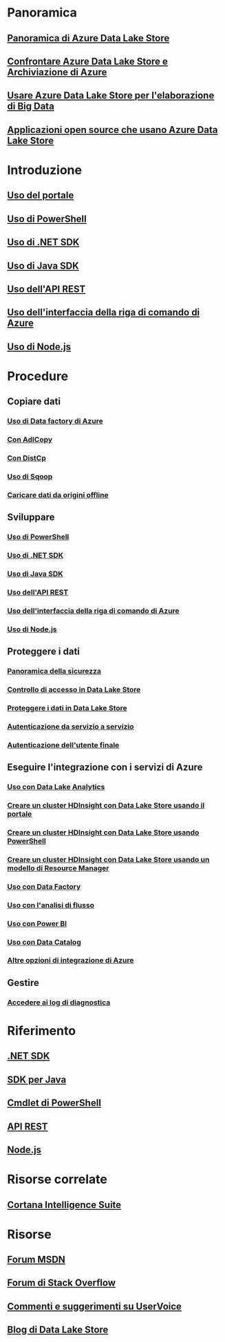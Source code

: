 # Panoramica
## [Panoramica di Azure Data Lake Store](data-lake-store-overview.md)
## [Confrontare Azure Data Lake Store e Archiviazione di Azure](data-lake-store-comparison-with-blob-storage.md)
## [Usare Azure Data Lake Store per l'elaborazione di Big Data](data-lake-store-data-scenarios.md)
## [Applicazioni open source che usano Azure Data Lake Store](data-lake-store-compatible-oss-other-applications.md)

# Introduzione
## [Uso del portale](data-lake-store-get-started-portal.md)
## [Uso di PowerShell](data-lake-store-get-started-powershell.md)
## [Uso di .NET SDK](data-lake-store-get-started-net-sdk.md)
## [Uso di Java SDK](data-lake-store-get-started-java-sdk.md)
## [Uso dell'API REST](data-lake-store-get-started-rest-api.md)
## [Uso dell'interfaccia della riga di comando di Azure](data-lake-store-get-started-cli.md)
## [Uso di Node.js](data-lake-store-manage-use-nodejs.md)

# Procedure
## Copiare dati
### [Uso di Data factory di Azure](../data-factory/data-factory-azure-datalake-connector.md)
### [Con AdlCopy](data-lake-store-copy-data-azure-storage-blob.md)
### [Con DistCp](data-lake-store-copy-data-wasb-distcp.md)
### [Uso di Sqoop](data-lake-store-data-transfer-sql-sqoop.md)
### [Caricare dati da origini offline](data-lake-store-offline-bulk-data-upload.md)

## Sviluppare
### [Uso di PowerShell](data-lake-store-get-started-powershell.md)
### [Uso di .NET SDK](data-lake-store-get-started-net-sdk.md)
### [Uso di Java SDK](data-lake-store-get-started-java-sdk.md)
### [Uso dell'API REST](data-lake-store-get-started-rest-api.md)
### [Uso dell'interfaccia della riga di comando di Azure](data-lake-store-get-started-cli.md)
### [Uso di Node.js](data-lake-store-manage-use-nodejs.md)

## Proteggere i dati
### [Panoramica della sicurezza](data-lake-store-security-overview.md)
### [Controllo di accesso in Data Lake Store](data-lake-store-access-control.md)
### [Proteggere i dati in Data Lake Store](data-lake-store-secure-data.md)
### [Autenticazione da servizio a servizio](data-lake-store-authenticate-using-active-directory.md)
### [Autenticazione dell'utente finale](data-lake-store-end-user-authenticate-using-active-directory.md)
 
## Eseguire l'integrazione con i servizi di Azure
### [Uso con Data Lake Analytics](../data-lake-analytics/data-lake-analytics-get-started-portal.md)
### [Creare un cluster HDInsight con Data Lake Store usando il portale](data-lake-store-hdinsight-hadoop-use-portal.md)
### [Creare un cluster HDInsight con Data Lake Store usando PowerShell](data-lake-store-hdinsight-hadoop-use-powershell.md)
### [Creare un cluster HDInsight con Data Lake Store usando un modello di Resource Manager](data-lake-store-hdinsight-hadoop-use-resource-manager-template.md)
### [Uso con Data Factory](../data-factory/data-factory-azure-datalake-connector.md)
### [Uso con l'analisi di flusso](data-lake-store-stream-analytics.md)
### [Uso con Power BI](data-lake-store-power-bi.md)
### [Uso con Data Catalog](data-lake-store-with-data-catalog.md)
### [Altre opzioni di integrazione di Azure](data-lake-store-integrate-with-other-services.md)

## Gestire
### [Accedere ai log di diagnostica](data-lake-store-diagnostic-logs.md)

# Riferimento
## [.NET SDK](https://msdn.microsoft.com/library/azure/mt581387.aspx)
## [SDK per Java](https://azure.github.io/azure-data-lake-store-java/javadoc/)
## [Cmdlet di PowerShell](https://msdn.microsoft.com/library/azure/mt607120.aspx)
## [API REST](https://msdn.microsoft.com/library/azure/mt693424.aspx)
## [Node.js](https://www.npmjs.com/package/azure-arm-datalake-store)

# Risorse correlate
## [Cortana Intelligence Suite](https://www.microsoft.com/en-us/cloud-platform/what-is-cortana-intelligence-suite)

# Risorse
## [Forum MSDN](https://social.msdn.microsoft.com/Forums/en-US/home?forum=AzureDataLake)
## [Forum di Stack Overflow](http://stackoverflow.com/questions/tagged/azure-data-lake)
## [Commenti e suggerimenti su UserVoice](https://feedback.azure.com/forums/327234-data-lake)
## [Blog di Data Lake Store](https://blogs.msdn.microsoft.com/azuredatalake/)


<!--HONumber=Nov16_HO2-->


